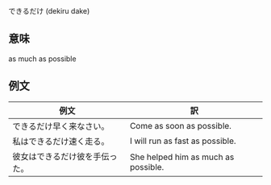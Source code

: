 できるだけ (dekiru dake)

## 意味

as much as possible

## 例文

|例文|訳|
| --- | --- |
|できるだけ早く来なさい。|Come as soon as possible.|
|私はできるだけ速く走る。|I will run as fast as possible.|
|彼女はできるだけ彼を手伝った。|She helped him as much as possible.|